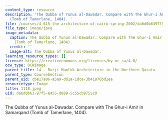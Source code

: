 ```yaml
---
content_type: resource
description: 'The Qubba of Yunus al-Dawadar. Compare with The Ghur-i Amir in Samarqand
  (Tomb of Tamerlane, 1404). '
file: /courses/4-615-the-architecture-of-cairo-spring-2002/da6d0b6397f5e455d8895c55cb9755c0_1118.jpeg
file_type: image/jpeg
image_metadata:
  caption: The Qubba of Yunus al-Dawadar. Compare with The Ghur-i Amir in Samarqand
    (Tomb of Tamerlane, 1404).
  credit: ''
  image-alt: The Qubba of Yunus al-Dawadar.
learning_resource_types: []
license: https://creativecommons.org/licenses/by-nc-sa/4.0/
ocw_type: OCWImage
parent_title: 14 - Burji Mamluk Architecture in the Northern Qarafa
parent_type: CourseSection
parent_uid: cbe17a06-a5a9-dd1a-1dce-3b41876bd2ea
resourcetype: Image
title: 1118.jpeg
uid: da6d0b63-97f5-e455-d889-5c55cb9755c0
---
```

The Qubba of Yunus al-Dawadar. Compare with The Ghur-i Amir in Samarqand (Tomb of Tamerlane, 1404). 
